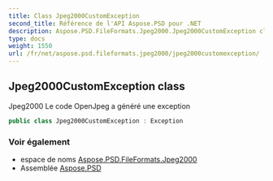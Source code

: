 ```yaml
---
title: Class Jpeg2000CustomException
second_title: Référence de l'API Aspose.PSD pour .NET
description: Aspose.PSD.FileFormats.Jpeg2000.Jpeg2000CustomException classe. Jpeg2000 Le code OpenJpeg a généré une exception
type: docs
weight: 1550
url: /fr/net/aspose.psd.fileformats.jpeg2000/jpeg2000customexception/
---
```

## Jpeg2000CustomException class

Jpeg2000 Le code OpenJpeg a généré une exception

```csharp
public class Jpeg2000CustomException : Exception
```

### Voir également

* espace de noms [Aspose.PSD.FileFormats.Jpeg2000](../../aspose.psd.fileformats.jpeg2000/)
* Assemblée [Aspose.PSD](../../)


